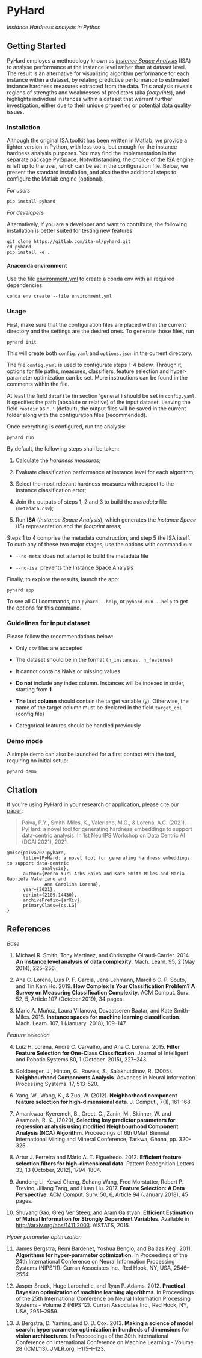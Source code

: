 <!--
[![Binder](https://mybinder.org/badge_logo.svg)](https://mybinder.org/v2/gl/ita-ml%2Finstance-hardness/binder?filepath=notebooks%2F)
[![made-with-python](https://img.shields.io/badge/Made%20with-Python-1f425f.svg)](https://www.python.org/)
[![PyPI license](https://img.shields.io/pypi/l/ansicolortags.svg)](https://en.wikipedia.org/wiki/MIT_License)
-->

# PyHard

_Instance Hardness analysis in Python_


## Getting Started

PyHard employes a methodology known as [_Instance Space Analysis_](https://github.com/andremun/InstanceSpace) (ISA) to analyse performance at the instance level rather than at dataset level. The result is an alternative for visualizing algorithm performance for each instance within a dataset, by relating predictive performance to estimated instance hardness measures extracted from the data. This analysis reveals regions of strengths and weaknesses of predictors (aka _footprints_), and highlights individual instances within a  dataset that warrant further investigation, either due to their unique properties or potential data quality issues.


### Installation
Although the original ISA toolkit has been written in Matlab, we provide a lighter version in Python, with less tools, but enough for the instance hardness analysis purposes. You may find the implementation in the separate package [PyISpace](https://gitlab.com/ita-ml/pyispace). Notwithstanding, the choice of the ISA engine is left up to the user, which can be set in the configuration file. Below, we present the standard installation, and also the the additional steps to configure the Matlab engine (optional).

_For users_

```
pip install pyhard
```

_For developers_

Alternatively, if you are a developer and want to contribute, the following installation is better suited for testing new features:
```
git clone https://gitlab.com/ita-ml/pyhard.git
cd pyhard
pip install -e .
```

#### Anaconda environment

Use the file [environment.yml](./environment.yml) to create a conda env with all required dependencies:

```
conda env create --file environment.yml
```


### Usage

First, make sure that the configuration files are placed within the current directory and the settings are the desired ones. To generate those files, run

```
pyhard init
```

This will create both `config.yaml` and `options.json` in the current directory.

The file `config.yaml` is used to configurate steps 1-4 below. Through it, options for file paths, measures, classifiers, feature selection and hyper-parameter optimization can be set. More instructions can be found in the comments within the file.

At least the field `datafile` (in section 'general') should be set in `config.yaml`. It specifies the path (absolute or relative) of the input dataset. Leaving the field `rootdir` as `'.'` (default), the output files will be saved in the current folder along with the configuration files (recommended).

Once everything is configured, run the analysis:

```
pyhard run
```

By default, the following steps shall be taken:

1. Calculate the _hardness measures_;

2. Evaluate classification performance at instance level for each algorithm;

3. Select the most relevant hardness measures with respect to the instance classification error;

4. Join the outputs of steps 1, 2 and 3 to build the _metadata_ file (`metadata.csv`);

5. Run __ISA__ (_Instance Space Analysis_), which generates the _Instance Space_ (IS) representation and the _footprint_ areas;

Steps 1 to 4 comprise the metadata construction, and step 5 the ISA itself. To curb any of these two major stages, use the options with command `run`:

* `--no-meta`: does not attempt to build the metadata file

* `--no-isa`: prevents the Instance Space Analysis

Finally, to explore the results, launch the app:  

```
pyhard app
```

To see all CLI commands, run `pyhard --help`, or `pyhard run --help` to get the options for this command.


### Guidelines for input dataset

Please follow the recommendations below:

* Only `csv` files are accepted

* The dataset should be in the format `(n_instances, n_features)`

* It cannot contains NaNs or missing values

* **Do not** include any index column. Instances will be indexed in order, starting from **1**

* **The last column** should contain the target variable (`y`). Otherwise, the name of the target column must be declared in the field `target_col` (config file)

* Categorical features should be handled previously


### Demo mode

A simple demo can also be launched for a first contact with the tool, requiring no initial setup:

```
pyhard demo
```


## Citation

If you're using PyHard in your research or application, please cite our [paper](https://arxiv.org/abs/2109.14430):

> Paiva, P.Y., Smith-Miles, K., Valeriano, M.G., & Lorena, A.C. (2021). PyHard: a novel tool for generating hardness embeddings to support data-centric analysis. In 1st NeurIPS Workshop on Data Centric AI (DCAI 2021), 2021.

```
@misc{paiva2021pyhard,
      title={PyHard: a novel tool for generating hardness embeddings to support data-centric 
             analysis}, 
      author={Pedro Yuri Arbs Paiva and Kate Smith-Miles and Maria Gabriela Valeriano and 
              Ana Carolina Lorena},
      year={2021},
      eprint={2109.14430},
      archivePrefix={arXiv},
      primaryClass={cs.LG}
}
```


## References

_Base_

1. Michael R. Smith, Tony Martinez, and Christophe Giraud-Carrier. 2014. __An instance level analysis of data complexity__. Mach. Learn. 95, 2 (May 2014), 225–256.

2. Ana C. Lorena, Luís P. F. Garcia, Jens Lehmann, Marcilio C. P. Souto, and Tin Kam Ho. 2019. __How Complex Is Your Classification Problem? A Survey on Measuring Classification Complexity__. ACM Comput. Surv. 52, 5, Article 107 (October 2019), 34 pages.

3. Mario A. Muñoz, Laura Villanova, Davaatseren Baatar, and Kate Smith-Miles. 2018. __Instance spaces for machine learning classification__. Mach. Learn. 107, 1 (January   2018), 109–147.

_Feature selection_

4. Luiz H. Lorena, André C. Carvalho, and Ana C. Lorena. 2015. __Filter Feature Selection for One-Class Classification__. Journal of Intelligent and Robotic Systems 80, 1 (October   2015), 227–243.

5. Goldberger, J., Hinton, G., Roweis, S., Salakhutdinov, R. (2005). __Neighbourhood Components Analysis__. Advances in Neural Information Processing Systems. 17, 513-520.

6. Yang, W., Wang, K., & Zuo, W. (2012). __Neighborhood component feature selection for high-dimensional data__. J. Comput., 7(1), 161-168.

7. Amankwaa-Kyeremeh, B., Greet, C., Zanin, M., Skinner, W. and Asamoah, R. K., (2020), __Selecting key predictor parameters for regression analysis using modified Neighbourhood Component Analysis (NCA) Algorithm__. Proceedings of 6th UMaT Biennial International Mining and Mineral Conference, Tarkwa, Ghana, pp. 320-325.

8. Artur J. Ferreira and Mário A. T. Figueiredo. 2012. __Efficient feature selection filters for high-dimensional data__. Pattern Recognition Letters 33, 13 (October, 2012), 1794–1804.

9. Jundong Li, Kewei Cheng, Suhang Wang, Fred Morstatter, Robert P. Trevino, Jiliang Tang, and Huan Liu. 2017. __Feature Selection: A Data Perspective__. ACM Comput. Surv. 50, 6, Article 94 (January 2018), 45 pages.

10. Shuyang Gao, Greg Ver Steeg, and Aram Galstyan. __Efficient Estimation of Mutual Information for Strongly Dependent Variables__. Available in http://arxiv.org/abs/1411.2003. AISTATS, 2015.

_Hyper parameter optimization_

11. James Bergstra, Rémi Bardenet, Yoshua Bengio, and Balázs Kégl. 2011. __Algorithms for hyper-parameter optimization__. In Proceedings of the 24th International Conference on Neural Information Processing Systems (NIPS’11). Curran Associates Inc., Red Hook, NY, USA, 2546–2554.

12. Jasper Snoek, Hugo Larochelle, and Ryan P. Adams. 2012. __Practical Bayesian optimization of machine learning algorithms__. In Proceedings of the 25th International Conference on Neural Information Processing Systems - Volume 2 (NIPS’12). Curran Associates Inc., Red Hook, NY, USA, 2951–2959.
  
13. J. Bergstra, D. Yamins, and D. D. Cox. 2013. __Making a science of model search: hyperparameter optimization in hundreds of dimensions for vision architectures__. In Proceedings of the 30th International Conference on International Conference on Machine Learning - Volume 28 (ICML’13). JMLR.org, I–115–I–123.
  
